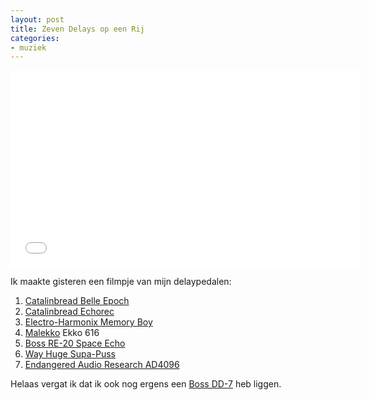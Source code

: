```yaml
---
layout: post
title: Zeven Delays op een Rij
categories:
- muziek
---
```

<iframe width="560" height="315" src="//www.youtube.com/embed/ZjTJRG_yPYc" frameborder="0" allowfullscreen></iframe>

Ik maakte gisteren een filmpje van mijn delaypedalen:

1. [Catalinbread Belle Epoch](http://www.catalinbread.com/belle-features)
2. [Catalinbread Echorec](http://www.catalinbread.com/echorec-features)
3. [Electro-Harmonix Memory Boy](http://www.ehx.com/products/memory-boy1)
4. [Malekko](http://malekkoheavyindustry.com) Ekko 616
5. [Boss RE-20 Space Echo](http://www.bossus.com/gear/productdetails.php?ProductId=896)
6. [Way Huge Supa-Puss](http://www.jimdunlop.com/product/supa-puss)
7. [Endangered Audio Research AD4096](http://www.endangeredaudioresearch.com/ad4096-analog-delay/)

Helaas vergat ik dat ik ook nog ergens een [Boss DD-7](http://www.bossus.com/gear/productdetails.php?ProductId=958) heb liggen.
